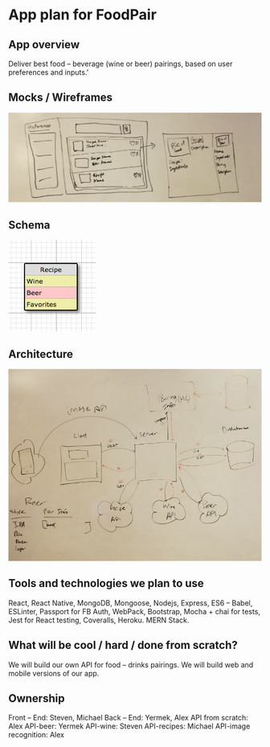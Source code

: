# App plan for FoodPair

## App overview

Deliver best food – beverage (wine or beer) pairings, based on user preferences and inputs.'

## Mocks / Wireframes

![Screenshot](Wireframe.png)

## Schema

![Screenshot](Schemas.png)

## Architecture

![Screenshot](Architecture.png)

## Tools and technologies we plan to use

React, React Native, MongoDB, Mongoose, Nodejs, Express, ES6 – Babel, ESLinter, Passport for FB Auth, WebPack, Bootstrap, Mocha + chai for tests, Jest for React testing, Coveralls, Heroku.
MERN Stack. 

## What will be cool / hard / done from scratch?

We will build our own API for food – drinks pairings. We will build web and mobile versions of our app. 

## Ownership

Front – End: Steven, Michael
Back – End: Yermek, Alex
API from scratch: Alex
API-beer: Yermek
API-wine: Steven
API-recipes: Michael
API-image recognition: Alex